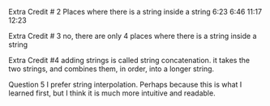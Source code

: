 Extra Credit # 2
Places where there is a string inside a string
6:23
6:46
11:17
12:23

Extra Credit # 3
no, there are only 4 places where there is a string inside a string

Extra Credit #4
adding strings is called string concatenation. it takes the two strings, and combines them, in order, into a longer string.


Question 5
I prefer string interpolation. Perhaps because this is what I learned first, but I think it is much more intuitive and readable.
